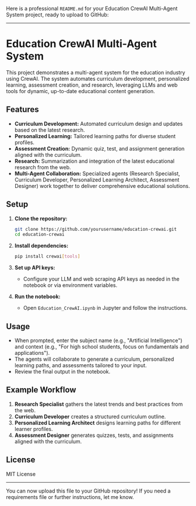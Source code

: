 

Here is a professional `README.md` for your Education CrewAI Multi-Agent System project, ready to upload to GitHub:

---

# Education CrewAI Multi-Agent System

This project demonstrates a multi-agent system for the education industry using CrewAI. The system automates curriculum development, personalized learning, assessment creation, and research, leveraging LLMs and web tools for dynamic, up-to-date educational content generation.

## Features
- **Curriculum Development:** Automated curriculum design and updates based on the latest research.
- **Personalized Learning:** Tailored learning paths for diverse student profiles.
- **Assessment Creation:** Dynamic quiz, test, and assignment generation aligned with the curriculum.
- **Research:** Summarization and integration of the latest educational research from the web.
- **Multi-Agent Collaboration:** Specialized agents (Research Specialist, Curriculum Developer, Personalized Learning Architect, Assessment Designer) work together to deliver comprehensive educational solutions.

## Setup

1. **Clone the repository:**
   ```bash
   git clone https://github.com/yourusername/education-crewai.git
   cd education-crewai
   ```

2. **Install dependencies:**
   ```bash
   pip install crewai[tools]
   ```

3. **Set up API keys:**
   - Configure your LLM and web scraping API keys as needed in the notebook or via environment variables.

4. **Run the notebook:**
   - Open `Education_CrewAI.ipynb` in Jupyter and follow the instructions.

## Usage

- When prompted, enter the subject name (e.g., "Artificial Intelligence") and context (e.g., "For high school students, focus on fundamentals and applications").
- The agents will collaborate to generate a curriculum, personalized learning paths, and assessments tailored to your input.
- Review the final output in the notebook.

## Example Workflow
1. **Research Specialist** gathers the latest trends and best practices from the web.
2. **Curriculum Developer** creates a structured curriculum outline.
3. **Personalized Learning Architect** designs learning paths for different learner profiles.
4. **Assessment Designer** generates quizzes, tests, and assignments aligned with the curriculum.

## License

MIT License

---

You can now upload this file to your GitHub repository! If you need a requirements file or further instructions, let me know.
